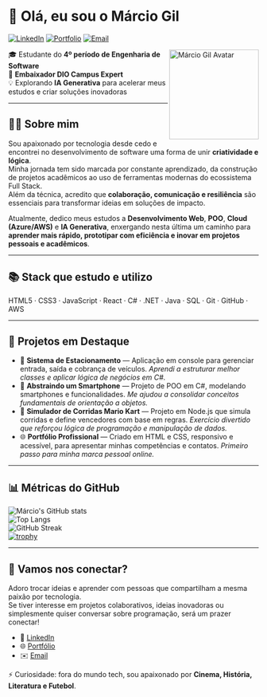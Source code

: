 # 👋 Olá, eu sou o Márcio Gil  

[![LinkedIn](https://img.shields.io/badge/LinkedIn-Profile-blue?logo=linkedin)](https://linkedin.com/in/márcio-gil-1b7669309)
[![Portfolio](https://img.shields.io/badge/Portfolio-Site-green?logo=github)](https://marciogil.github.io/meu-portfolio_profissional/)
[![Email](https://img.shields.io/badge/Email-marciopaivagil@gmail.com-red?logo=gmail)](mailto:marciopaivagil@gmail.com)

<img align="right" alt="Márcio Gil Avatar" width="180" src="https://avatars.githubusercontent.com/u/172930068?s=400&u=f125106ed625b4fc5dd1804c45c047cf739e7a76&v=4" />

🎓 Estudante do **4º período de Engenharia de Software**  
🚀 **Embaixador DIO Campus Expert**  
💡 Explorando **IA Generativa** para acelerar meus estudos e criar soluções inovadoras  

---

## 👨‍💻 Sobre mim
Sou apaixonado por tecnologia desde cedo e encontrei no desenvolvimento de software uma forma de unir **criatividade e lógica**.  
Minha jornada tem sido marcada por constante aprendizado, da construção de projetos acadêmicos ao uso de ferramentas modernas do ecossistema Full Stack.  
Além da técnica, acredito que **colaboração, comunicação e resiliência** são essenciais para transformar ideias em soluções de impacto.  

Atualmente, dedico meus estudos a **Desenvolvimento Web**, **POO**, **Cloud (Azure/AWS)** e **IA Generativa**, enxergando nesta última um caminho para **aprender mais rápido, prototipar com eficiência e inovar em projetos pessoais e acadêmicos**.  

---

## 📚 Stack que estudo e utilizo
HTML5 · CSS3 · JavaScript · React · C# · .NET · Java · SQL · Git · GitHub · AWS  

---

## 🔭 Projetos em Destaque
- 🚗 **Sistema de Estacionamento** — Aplicação em console para gerenciar entrada, saída e cobrança de veículos. *Aprendi a estruturar melhor classes e aplicar lógica de negócios em C#.*  
- 📱 **Abstraindo um Smartphone** — Projeto de POO em C#, modelando smartphones e funcionalidades. *Me ajudou a consolidar conceitos fundamentais de orientação a objetos.*  
- 🏁 **Simulador de Corridas Mario Kart** — Projeto em Node.js que simula corridas e define vencedores com base em regras. *Exercício divertido que reforçou lógica de programação e manipulação de dados.*  
- 🌐 **Portfólio Profissional** — Criado em HTML e CSS, responsivo e acessível, para apresentar minhas competências e contatos. *Primeiro passo para minha marca pessoal online.*  

---

## 📊 Métricas do GitHub
![Márcio's GitHub stats](https://github-readme-stats.vercel.app/api?username=marciogil&show_icons=true&theme=tokyonight)  
![Top Langs](https://github-readme-stats.vercel.app/api/top-langs/?username=marciogil&layout=compact&theme=tokyonight)  
![GitHub Streak](https://github-readme-streak-stats.herokuapp.com/?user=marciogil&theme=tokyonight)  
[![trophy](https://github-profile-trophy.vercel.app/?username=marciogil&theme=tokyonight)](https://github.com/ryo-ma/github-profile-trophy)  

---

## 🤝 Vamos nos conectar?
Adoro trocar ideias e aprender com pessoas que compartilham a mesma paixão por tecnologia.  
Se tiver interesse em projetos colaborativos, ideias inovadoras ou simplesmente quiser conversar sobre programação, será um prazer conectar!  

- 💼 [LinkedIn](https://linkedin.com/in/márcio-gil-1b7669309)  
- 🌐 [Portfólio](https://marciogil.github.io/meu-portfolio_profissional/)  
- ✉️ [Email](mailto:marciopaivagil@gmail.com)


⚡ Curiosidade: fora do mundo tech, sou apaixonado por **Cinema, História, Literatura e Futebol**.  
